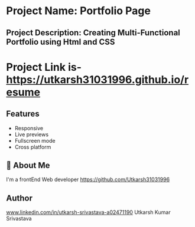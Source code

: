 
# Project Name: Portfolio Page

## Project Description: Creating Multi-Functional Portfolio using Html and CSS
#  Project Link is-https://utkarsh31031996.github.io/resume

## Features
- Responsive
- Live previews
- Fullscreen mode
- Cross platform


## 🚀 About Me
I'm a frontEnd Web developer
https://github.com/Utkarsh31031996

## Author
www.linkedin.com/in/utkarsh-srivastava-a02471190
Utkarsh Kumar Srivastava
